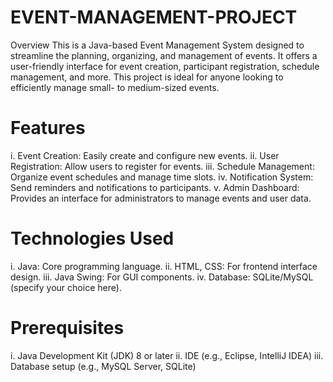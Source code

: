 # EVENT-MANAGEMENT-PROJECT
Overview
This is a Java-based Event Management System designed to streamline the planning, organizing, and management of events. It offers a user-friendly interface for event creation, participant registration, schedule management, and more. This project is ideal for anyone looking to efficiently manage small- to medium-sized events.

# Features
i.  Event Creation: Easily create and configure new events.
ii. User Registration: Allow users to register for events.
iii. Schedule Management: Organize event schedules and manage time slots.
iv. Notification System: Send reminders and notifications to participants.
v. Admin Dashboard: Provides an interface for administrators to manage events and user data.
# Technologies Used
i. Java: Core programming language.
ii. HTML, CSS: For frontend interface design.
iii. Java Swing: For GUI components.
iv. Database: SQLite/MySQL (specify your choice here).
# Prerequisites
i. Java Development Kit (JDK) 8 or later
ii. IDE (e.g., Eclipse, IntelliJ IDEA)
iii. Database setup (e.g., MySQL Server, SQLite)
